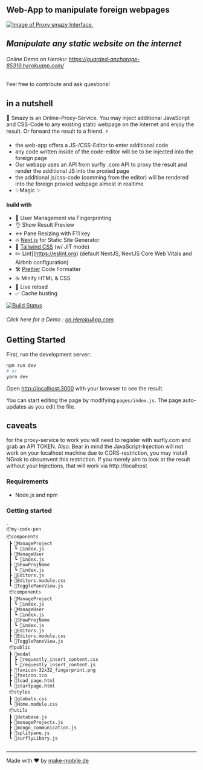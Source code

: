 



## Web-App to manipulate   foreign webpages


[![Image of Proxy smazy Interface.](https://content.screencast.com/users/stefanibus/folders/Capture/media/0d963ef3-c669-485b-b80f-17b192fdb860/LWR_Recording.png 'Image of Proxy smazy Interface.')](https://guarded-anchorage-85319.herokuapp.com/?projectQuery=60fe83abd8d488002d4c3dec)

## _Manipulate any static website on the internet_

###### Online Demo on Heroku:  https://guarded-anchorage-85319.herokuapp.com/
Feel free to contribute and ask questions!




## in a nutshell
🚀  Smazy is an Online-Proxy-Service. You  may inject  additional  JavaScript and CSS-Code to any existing static webpage on the internet and enjoy the result. Or forward the result to a friend. ⚡️

 - the web-app offers a JS-/CSS-Editor to enter additional code
 - any code written inside of the code-editor will be to be injected into the foreign page
 - Our webapp uses an API from  surfly .com API to proxy the result and render the additional JS into the proxied page
 - the additional js/css-code (comming from the editor) will be rendered into the foreign proxied webpage almost in realtime
 - ✨Magic ✨



#### build with 
- 🦁 User Management via Fingerprinting
-  👌 Show Result Preview  
- ↔  Pane Resizing with F11 key 
- 🔥 [Next.js](https://nextjs.org) for Static Site Generator 
- 🎨 [Tailwind CSS](https://tailwindcss.com) (w/ JIT mode) 
- ✏️ Lint](https://eslint.org) (default NextJS, NextJS Core Web Vitals and Airbnb configuration)
- 🛠 [Prettier](https://prettier.io) Code Formatter    
- ☕ Minify HTML & CSS
- 💨 Live reload
- ✅ Cache busting
  



[![Build Status](https://travis-ci.org/joemccann/dillinger.svg?branch=master)](https://travis-ci.org/joemccann/dillinger)


###### Click here for a Demo : [  on HerokuApp.com](https://guarded-anchorage-85319.herokuapp.com/?projectQuery=60fe83abd8d488002d4c3dec).




## Getting Started

First, run the development server:

```bash
npm run dev
# or
yarn dev
```
 
Open [http://localhost:3000](http://localhost:3000) with your browser to see the result. 
   

You can start editing the page by modifying `pages/index.js`. The page auto-updates as you edit the file.
 

## caveats
for the proxy-service to work you will need to register with surfly.com and grab an API TOKEN. Also: Bear in mind the JavaScript-Injection will not work on your localhost machine due to CORS-restriction, you may install NGrok to circumvent this restriction. If you merely aim to look at the result without your Injections, that will work via http://localhost 


 
   
 
 
### Requirements

- Node.js and npm

### Getting started
 
```
.
📦my-code-pen
📦components
 ┣ 📂ManageProject
 ┃ ┗ 📜index.js
 ┣ 📂ManageUser
 ┃ ┗ 📜index.js
 ┣ 📂ShowProjName
 ┃ ┗ 📜index.js
 ┣ 📜Editors.js
 ┣ 📜Editors.module.css
 ┗ 📜TogglePaneView.js
 📦components
 ┣ 📂ManageProject
 ┃ ┗ 📜index.js
 ┣ 📂ManageUser
 ┃ ┗ 📜index.js
 ┣ 📂ShowProjName
 ┃ ┗ 📜index.js
 ┣ 📜Editors.js
 ┣ 📜Editors.module.css
 ┗ 📜TogglePaneView.js
 📦public
 ┣ 📂modal
 ┃ ┣ 📜requestly_insert_content.css
 ┃ ┗ 📜requestly_insert_content.js
 ┣ 📜favicon-32x32_fingerprint.png
 ┣ 📜favicon.ico
 ┣ 📜load_page.html
 ┗ 📜startpage.html
 📦styles
 ┣ 📜globals.css
 ┗ 📜Home.module.css
 📦utils
 ┣ 📜database.js
 ┣ 📜manageProjects.js
 ┣ 📜mongo_communication.js
 ┣ 📜splitpane.js
 ┗ 📜surflyLibary.js
  
```
 
 
  
---

Made with ♥ by [make-mobile.de](https://make-mobile.de)  
 
